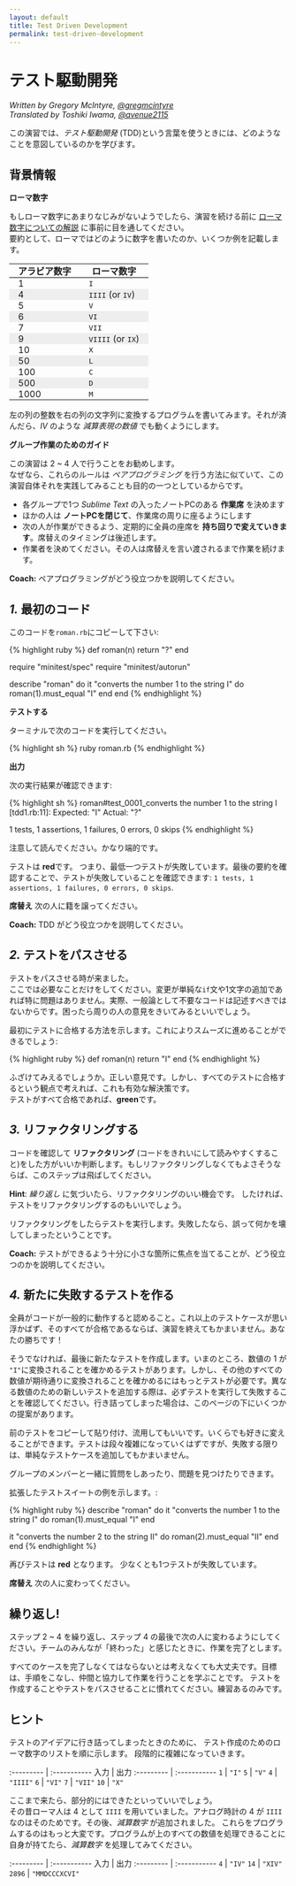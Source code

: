 ```yaml
---
layout: default
title: Test Driven Development
permalink: test-driven-development
---
```


# テスト駆動開発

*Written by Gregory McIntyre, [@gregmcintyre](https://twitter.com/gregmcintyre)*  
*Translated by Toshiki Iwama, [@avenue2115](https://twitter.com/avenue2115)*

この演習では、*テスト駆動開発* (TDD)という言葉を使うときには、どのようなことを意図しているのかを学びます。

## 背景情報

**ローマ数字**

もしローマ数字にあまりなじみがないようでしたら、演習を続ける前に [ローマ数字についての解説][Roman numerals] に事前に目を通してください。  
要約として、ローマではどのように数字を書いたのか、いくつか例を記載します。

<style>
.roman-table th,
.roman-table td { padding: 0 1rem; }
.roman-table thead tr { border-bottom: 1px solid black; }
.roman-table tr:nth-child(even) td { background-color: #eee; }
</style>

<table class="roman-table">
  <thead>
    <tr>
      <th>アラビア数字</th>
      <th>ローマ数字</th>
    </tr>
  </thead>
  <tbody>
    <tr>
      <td>1</td>
      <td><tt>I</tt></td>
    </tr>
    <tr>
      <td>4</td>
      <td><tt>IIII</tt> (or <tt>IV</tt>)</td>
    </tr>
    <tr>
      <td>5</td>
      <td><tt>V</tt></td>
    </tr>
    <tr>
      <td>6</td>
      <td><tt>VI</tt></td>
    </tr>
    <tr>
      <td>7</td>
      <td><tt>VII</tt></td>
    </tr>
    <tr>
      <td>9</td>
      <td><tt>VIIII</tt> (or <tt>IX</tt>)</td>
    </tr>
    <tr>
      <td>10</td>
      <td><tt>X</tt></td>
    </tr>
    <tr>
      <td>50</td>
      <td><tt>L</tt></td>
    </tr>
    <tr>
      <td>100</td>
      <td><tt>C</tt></td>
    </tr>
    <tr>
      <td>500</td>
      <td><tt>D</tt></td>
    </tr>
    <tr>
      <td>1000</td>
      <td><tt>M</tt></td>
    </tr>
  </tbody>
</table>

左の列の整数を右の列の文字列に変換するプログラムを書いてみます。それが済んだら、*IV* のような *減算表現の数値* でも動くようにします。

**グループ作業のためのガイド**

この演習は 2 ~ 4 人で行うことをお勧めします。  
なぜなら、これらのルールは *ペアプログラミング* を行う方法に似ていて、この演習自体それを実践してみることも目的の一つとしているからです。

- 各グループで1つ *Sublime Text* の入ったノートPCのある **作業席** を決めます
- ほかの人は **ノートPCを閉じて**、作業席の周りに座るようにします
- 次の人が作業ができるよう、定期的に全員の座席を **持ち回りで変えていきます**。席替えのタイミングは後述します。
- 作業者を決めてください。その人は席替えを言い渡されるまで作業を続けます。

**Coach:** ペアプログラミングがどう役立つかを説明してください。

## *1.* 最初のコード

このコードを`roman.rb`にコピーして下さい:

{% highlight ruby %}
def roman(n)
  return "?"
end

require "minitest/spec"
require "minitest/autorun"

describe "roman" do
  it "converts the number 1 to the string I" do
    roman(1).must_equal "I"
  end
end
{% endhighlight %}

**テストする**

ターミナルで次のコードを実行してください。

{% highlight sh %}
ruby roman.rb
{% endhighlight %}

**出力**

次の実行結果が確認できます:

{% highlight sh %}
roman#test_0001_converts the number 1 to the string I [tdd1.rb:11]:
Expected: "I"
  Actual: "?"

1 tests, 1 assertions, 1 failures, 0 errors, 0 skips
{% endhighlight %}

注意して読んでください。かなり端的です。

テストは **red**です。 つまり、最低一つテストが失敗しています。最後の要約を確認することで、テストが失敗していることを確認できます: `1 tests, 1
assertions, 1 failures, 0 errors, 0 skips`.

**席替え** 次の人に籍を譲ってください。

**Coach:** TDD がどう役立つかを説明してください。

## *2.* テストをパスさせる

テストをパスさせる時が来ました。  
ここでは必要なことだけをしてください。変更が単純な`if`文や1文字の追加であれば特に問題はありません。実際、一般論として不要なコードは記述すべきではないからです。困ったら周りの人の意見をきいてみるといいでしょう。

最初にテストに合格する方法を示します。これによりスムーズに進めることができるでしょう:

{% highlight ruby %}
def roman(n)
  return "I"
end
{% endhighlight %}

ふざけてみえるでしょうか。正しい意見です。しかし、すべてのテストに合格するという観点で考えれば、これも有効な解決策です。  
テストがすべて合格であれば、**green**です。

## *3.* リファクタリングする

コードを確認して **リファクタリング** (コードをきれいにして読みやすくすること)をした方がいいか判断します。もしリファクタリングしなくてもよさそうならば、このステップは飛ばしてください。

**Hint**: *繰り返し* に気づいたら、リファクタリングのいい機会です。 したければ、テストをリファクタリングするのもいいでしょう。

リファクタリングをしたらテストを実行します。失敗したなら、誤って何かを壊してしまったということです。

**Coach:** テストができるよう十分に小さな箇所に焦点を当てることが、どう役立つのかを説明してください。

## *4.* 新たに失敗するテストを作る

全員がコードが一般的に動作すると認めること。これ以上のテストケースが思い浮かばず、そのすべてが合格であるならば、演習を終えてもかまいません。あなたの勝ちです！

そうでなければ、最後に新たなテストを作成します。いまのところ、数値の 1 が `"I"`に変換されることを確かめるテストがあります。しかし、その他のすべての数値が期待通りに変換されることを確かめるにはもっとテストが必要です。異なる数値のための新しいテストを追加する際は、必ずテストを実行して失敗することを確認してください。行き詰ってしまった場合は、このページの下にいくつかの提案があります。

前のテストをコピーして貼り付け、流用してもいいです。いくらでも好きに変えることができます。テストは段々複雑になっていくはずですが、失敗する限りは、単純なテストケースを追加してもかまいません。

グループのメンバーと一緒に質問をしあったり、問題を見つけたりできます。

拡張したテストスイートの例を示します。:

{% highlight ruby %}
describe "roman" do
  it "converts the number 1 to the string I" do
    roman(1).must_equal "I"
  end

  it "converts the number 2 to the string II" do
    roman(2).must_equal "II"
  end
end
{% endhighlight %}

再びテストは **red** となります。 少なくとも1つテストが失敗しています。

**席替え** 次の人に変わってください。

## 繰り返し!

ステップ 2 ~ 4 を繰り返し、ステップ 4 の最後で次の人に変わるようにしてください。チームのみんなが「終わった」と感じたときに、作業を完了とします。

すべてのケースを完了しなくてはならないとは考えなくても大丈夫です。目標は、手順をこなし、仲間と協力して作業を行うことを学ぶことです。 テストを作成することやテストをパスさせることに慣れてください。練習あるのみです。

## ヒント

テストのアイデアに行き詰ってしまったときのために、 テスト作成のためのローマ数字のリストを順に示します。 段階的に複雑になっていきます。

:--------- | :-----------
入力      | 出力
:--------- | :-----------
 `1`       | `"I"`
 `5`       | `"V"`
 `4`       | `"IIII"`
 `6`       | `"VI"`
 `7`       | `"VII"`
 `10`      | `"X"`

ここまで来たら、部分的にはできたといっていいでしょう。  
その昔ローマ人は 4 として `IIII` を用いていました。アナログ時計の 4 が `IIII` なのはそのためです。その後、*減算数字* が追加されました。
これらをプログラムするのはもっと大変です。プログラムが上のすべての数値を処理できることに自身が持てたら、*減算数字* を処理してみてください。

:--------- | :-----------
入力      | 出力
:--------- | :-----------
`4`        | `"IV"`
`14`       | `"XIV"`
`2896`     | `"MMDCCCXCVI"`

[Roman numerals]: http://www.math.tsukuba.ac.jp/~tasaki/explanation/roman.html
